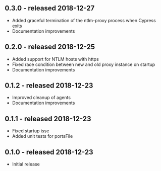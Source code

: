 ## 0.3.0 - released 2018-12-27
* Added graceful termination of the ntlm-proxy process when Cypress exits
* Documentation improvements

## 0.2.0 - released 2018-12-25
* Added support for NTLM hosts with https 
* Fixed race condition between new and old proxy instance on startup
* Documentation improvements

## 0.1.2 - released 2018-12-23
* Improved cleanup of agents
* Documentation improvements

## 0.1.1 - released 2018-12-23
* Fixed startup isse
* Added unit tests for portsFile

## 0.1.0 - released 2018-12-23
* Initial release